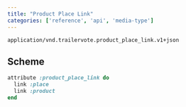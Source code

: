 ```yaml
---
title: "Product Place Link"
categories: ['reference', 'api', 'media-type']
---
```


```
application/vnd.trailervote.product_place_link.v1+json
```

## Scheme
```ruby
attribute :product_place_link do
  link :place
  link :product
end
```
